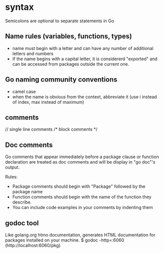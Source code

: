 # syntax

Semicolons are optional to separate statements in Go


## Name rules (variables, functions, types)
- name must begin with a letter and can have any number of additional letters and numbers
- If the name begins with a capital letter, it is considererd "exported" and can be accessed from packages outside the current one.

## Go naming community conventions
- camel case
- when the name is obvious from the context, abbreviate it (use i instead of index, max instead of maximum)


## comments
// single line comments
/* block
   comments
*/


## Doc comments
Go comments that appear immediately before a package clause or function declaration are treated as doc comments and will be display in "go doc"'s output.

Rules:
- Package comments should begin with "Package" followed by the package name
- Function comments should begin with the name of the function they describe.
- You can include code examples in your comments by indenting them

## godoc tool
Like golang.org htmo documentation, generates HTML documentation for packages installed on your machine.
  $ godoc -http=:6060
  (http://localhost:6060/pkg)


